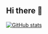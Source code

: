 ## Hi there 👋

[![GitHub stats](https://github-readme-stats.vercel.app/api?username=enoch3712)](https://github.com/enoch3712/github-readme-stats)
